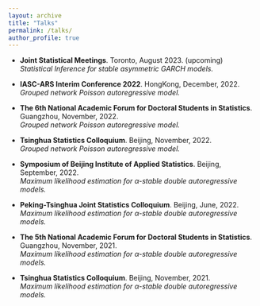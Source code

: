 ```yaml
---
layout: archive
title: "Talks"
permalink: /talks/
author_profile: true
---
```


- **Joint Statistical Meetings**. Toronto, August 2023. (upcoming) <br>
 _Statistical Inference for stable asymmetric GARCH models._

- **IASC-ARS Interim Conference 2022**. HongKong, December, 2022. <br>
_Grouped network Poisson autoregressive model._

- **The 6th National Academic Forum for Doctoral Students in Statistics**. Guangzhou, November, 2022. <br>
_Grouped network Poisson autoregressive model._

- **Tsinghua Statistics Colloquium**. Beijing, November, 2022. <br>
_Grouped network Poisson autoregressive model._

- **Symposium of Beijing Institute of Applied Statistics**. Beijing, September, 2022. <br>
_Maximum likelihood estimation for $\alpha$-stable double autoregressive models._

- **Peking-Tsinghua Joint Statistics Colloquium**. Beijing, June, 2022. <br>
_Maximum likelihood estimation for $\alpha$-stable double autoregressive models._

- **The 5th National Academic Forum for Doctoral Students in Statistics**. Guangzhou, November, 2021. <br>
_Maximum likelihood estimation for $\alpha$-stable double autoregressive models._

- **Tsinghua Statistics Colloquium**. Beijing, November, 2021. <br>
_Maximum likelihood estimation for $\alpha$-stable double autoregressive models._
